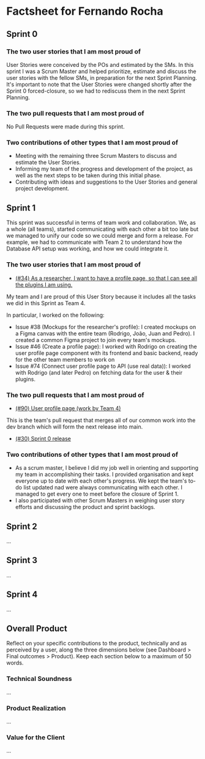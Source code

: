 # Factsheet for Fernando Rocha

## Sprint 0

### The two user stories that I am most proud of

User Stories were conceived by the POs and estimated by the SMs. In this sprint I was a Scrum Master and helped prioritize, estimate and discuss the user stories with the fellow SMs, in preparation for the next Sprint Planning. It's important to note that the User Stories were changed shortly after the Sprint 0 forced-closure, so we had to rediscuss them in the next Sprint Planning.

### The two pull requests that I am most proud of

No Pull Requests were made during this sprint.

### Two contributions of other types that I am most proud of

- Meeting with the remaining three Scrum Masters to discuss and estimate the User Stories.
- Informing my team of the progress and development of the project, as well as the next steps to be taken during this initial phase.
- Contributing with ideas and suggestions to the User Stories and general project development.

## Sprint 1

This sprint was successful in terms of team work and collaboration. We, as a whole (all teams), started communicating with each other a bit too late but we managed to unify our code so we could merge and form a release. For example, we had to communicate with Team 2 to understand how the Database API setup was working, and how we could integrate it.

### The two user stories that I am most proud of

- [(#34) As a researcher, I want to have a profile page, so that I can see all the plugins I am using.](https://github.com/FEUP-MEIC-DS-2023-1MEIC08/VAXPRED/issues/34)

My team and I are proud of this User Story because it includes all the tasks we did in this Sprint as Team 4.

In particular, I worked on the following:

- Issue #38 (Mockups for the researcher's profile): I created mockups on a Figma canvas with the entire team (Rodrigo, João, Juan and Pedro). I created a common Figma project to join every team's mockups.
- Issue #46 (Create a profile page): I worked with Rodrigo on creating the user profile page component with its frontend and basic backend, ready for the other team members to work on
- Issue #74 (Connect user profile page to API (use real data)): I worked with Rodrigo (and later Pedro) on fetching data for the user & their plugins.

### The two pull requests that I am most proud of

- [(#90) User profile page (work by Team 4)](https://github.com/FEUP-MEIC-DS-2023-1MEIC08/VAXPRED/pull/90)

This is the team's pull request that merges all of our common work into the dev branch which will form the next release into main.

- [(#30) Sprint 0 release](https://github.com/FEUP-MEIC-DS-2023-1MEIC08/VAXPRED/pull/30)

### Two contributions of other types that I am most proud of

- As a scrum master, I believe I did my job well in orienting and supporting my team in accomplishing their tasks. I provided organisation and kept everyone up to date with each other's progress. We kept the team's to-do list updated nad were always communicating with each other. I managed to get every one to meet before the closure of Sprint 1.
- I also participated with other Scrum Masters in weighing user story efforts and discussing the product and sprint backlogs.

## Sprint 2

...

## Sprint 3

...

## Sprint 4

...

## Overall Product

Reflect on your specific contributions to the product, technically and as perceived by a user, along the three dimensions below (see Dashboard > Final outcomes > Product). Keep each section below to a maximum of 50 words.

### Technical Soundness

...

### Product Realization

...

### Value for the Client

...
